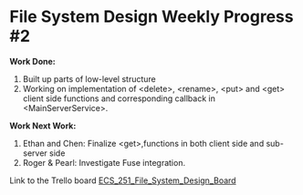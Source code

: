 # File System Design Weekly Progress #2

**Work Done:**
1. Built up parts of low-level structure
2. Working on implementation of \<delete\>, \<rename\>, \<put\> and \<get\>  client side functions and corresponding callback in \<MainServerService\>.

**Work Next Work:**
1. Ethan and Chen: Finalize \<get\>,functions in both client side and sub-server side
2. Roger & Pearl: Investigate Fuse integration.


Link to the Trello board [ECS_251_File_System_Design_Board](https://trello.com/b/ZmnCbDge/ecs251filesystemdesign)
